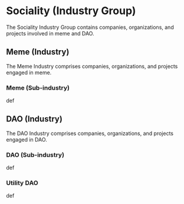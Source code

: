 # Sociality (Industry Group)

The Sociality Industry Group contains companies, organizations, and projects involved in meme and DAO.



## Meme (Industry)

The Meme Industry comprises companies, organizations, and projects engaged in meme.

### Meme (Sub-industry)

def



## DAO (Industry)

The DAO Industry comprises companies, organizations, and projects engaged in DAO.

### DAO (Sub-industry)

def

### Utility DAO

def
